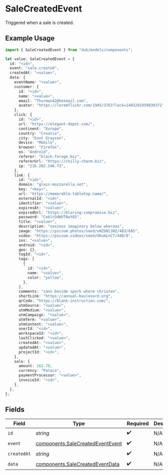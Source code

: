 # SaleCreatedEvent

Triggered when a sale is created.

## Example Usage

```typescript
import { SaleCreatedEvent } from "dub/models/components";

let value: SaleCreatedEvent = {
  id: "<id>",
  event: "sale.created",
  createdAt: "<value>",
  data: {
    eventName: "<value>",
    customer: {
      id: "<id>",
      name: "<value>",
      email: "Thurman42@hotmail.com",
      avatar: "https://loremflickr.com/1945/3763?lock=1403291959830372",
    },
    click: {
      id: "<id>",
      url: "https://elegant-depot.com/",
      continent: "Europe",
      country: "Croatia",
      city: "East Grayson",
      device: "Mobile",
      browser: "Firefox",
      os: "Android",
      referer: "black-forage.biz",
      refererUrl: "https://chilly-charm.biz",
      ip: "216.202.148.73",
    },
    link: {
      id: "<id>",
      domain: "glass-mozzarella.net",
      key: "<key>",
      url: "https://memorable-tabletop.name/",
      externalId: "<id>",
      identifier: "<value>",
      expiresAt: "<value>",
      expiredUrl: "https://blaring-compromise.biz",
      password: "CeblcO4WVT0wY8S",
      title: "<value>",
      description: "noxious imaginary below whereas",
      image: "https://picsum.photos/seed/xNZbNlJHZ/483/685",
      video: "https://picsum.videos/seed/GKumLnCT/448/9",
      ios: "<value>",
      android: "<id>",
      geo: {},
      tagId: "<id>",
      tags: [
        {
          id: "<id>",
          name: "<value>",
          color: "yellow",
        },
      ],
      comments: "sans beside spork where christen",
      shortLink: "https://annual-boulevard.org",
      qrCode: "https://blank-instruction.com/",
      utmSource: "<value>",
      utmMedium: "<value>",
      utmCampaign: "<value>",
      utmTerm: "<value>",
      utmContent: "<value>",
      userId: "<id>",
      workspaceId: "<id>",
      lastClicked: "<value>",
      createdAt: "<value>",
      updatedAt: "<value>",
      projectId: "<id>",
    },
    sale: {
      amount: 163.70,
      currency: "Pataca",
      paymentProcessor: "<value>",
      invoiceId: "<id>",
    },
  },
};
```

## Fields

| Field                                                                                | Type                                                                                 | Required                                                                             | Description                                                                          |
| ------------------------------------------------------------------------------------ | ------------------------------------------------------------------------------------ | ------------------------------------------------------------------------------------ | ------------------------------------------------------------------------------------ |
| `id`                                                                                 | *string*                                                                             | :heavy_check_mark:                                                                   | N/A                                                                                  |
| `event`                                                                              | [components.SaleCreatedEventEvent](../../models/components/salecreatedeventevent.md) | :heavy_check_mark:                                                                   | N/A                                                                                  |
| `createdAt`                                                                          | *string*                                                                             | :heavy_check_mark:                                                                   | N/A                                                                                  |
| `data`                                                                               | [components.SaleCreatedEventData](../../models/components/salecreatedeventdata.md)   | :heavy_check_mark:                                                                   | N/A                                                                                  |